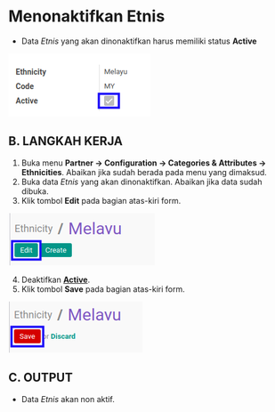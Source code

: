 # Menonaktifkan Etnis

* Data *Etnis* yang akan dinonaktifkan harus memiliki status **Active**

![](../../../img/etnis/status-active.png)

## B. LANGKAH KERJA

1. Buka menu **Partner -> Configuration -> Categories & Attributes -> Ethnicities**. Abaikan jika sudah berada pada menu yang dimaksud.
2. Buka data *Etnis* yang akan dinonaktifkan. Abaikan jika data sudah dibuka.
3. Klik tombol **Edit** pada bagian atas-kiri form.

![](../../../img/etnis/tombol-edit.png)

4. Deaktifkan **[Active](./penjelasan.md#field-active)**.
5. Klik tombol **Save** pada bagian atas-kiri form.

![](../../../img/etnis/tombol-simpan-modifikasi.png)

## C. OUTPUT

* Data *Etnis* akan non aktif.
